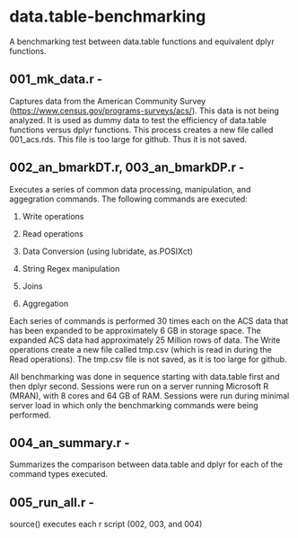 # data.table-benchmarking
A benchmarking test between data.table functions and equivalent dplyr functions. 

## 001_mk_data.r - 
  Captures data from the American Community Survey (https://www.census.gov/programs-surveys/acs/).  This data is not being    analyzed.  It is used as dummy data to test the efficiency of data.table functions versus dplyr functions.  This process creates a new file called 001_acs.rds.  This file is too large for github.  Thus it is not saved. 

## 002_an_bmarkDT.r, 003_an_bmarkDP.r - 
  Executes a series of common data processing, manipulation, and aggegration commands.  The following commands are executed: 

1. Write operations

2. Read operations

3. Data Conversion (using lubridate, as.POSIXct)

4. String Regex manipulation

5. Joins

6. Aggregation


Each series of commands is performed 30 times each on the ACS data that has been expanded to be approximately 6 GB in storage space.   The expanded ACS data had approximately 25 Million rows of data.  The Write operations create a new file called tmp.csv (which is read in during the Read operations).  The tmp.csv file is not saved, as it is too large for github. 

All benchmarking was done in sequence starting with data.table first and then dplyr second.  Sessions were run on a server running Microsoft R (MRAN), with 8 cores and 64 GB of RAM.  Sessions were run during minimal server load in which only the benchmarking commands were being performed. 

## 004_an_summary.r - 
  Summarizes the comparison between data.table and dplyr for each of the command types executed. 

## 005_run_all.r - 
  source() executes each r script (002, 003, and 004)
